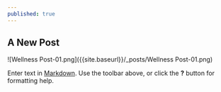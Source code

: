 ```yaml
---
published: true
---
```

## A New Post
![Wellness Post-01.png]({{site.baseurl}}/_posts/Wellness Post-01.png)

Enter text in [Markdown](http://daringfireball.net/projects/markdown/). Use the toolbar above, or click the **?** button for formatting help.
